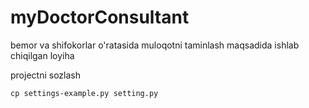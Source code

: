 # myDoctorConsultant
bemor va shifokorlar o'ratasida muloqotni taminlash maqsadida ishlab chiqilgan loyiha

projectni sozlash
```
cp settings-example.py setting.py
```